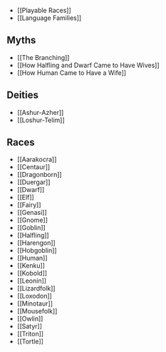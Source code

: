 - [[Playable Races]]
- [[Language Families]]

## Myths
- [[The Branching]]
- [[How Halfling and Dwarf Came to Have Wives]]
- [[How Human Came to Have a Wife]]

## Deities
- [[Ashur-Azher]]
- [[Loshur-Telim]]

## Races
- [[Aarakocra]]
- [[Centaur]]
- [[Dragonborn]]
- [[Duergar]]
- [[Dwarf]]
- [[Elf]]
- [[Fairy]]
- [[Genasi]]
- [[Gnome]]
- [[Goblin]]
- [[Halfling]]
- [[Harengon]]
- [[Hobgoblin]]
- [[Human]]
- [[Kenku]]
- [[Kobold]]
- [[Leonin]]
- [[Lizardfolk]]
- [[Loxodon]]
- [[Minotaur]]
- [[Mousefolk]]
- [[Owlin]]
- [[Satyr]]
- [[Triton]]
- [[Tortle]]